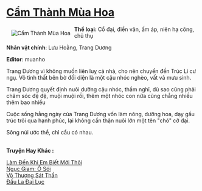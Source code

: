 <a href="https://utruyen.com/cam-thanh-mua-hoa/22579/" title="Cẩm Thành Mùa Hoa"><h1>Cẩm Thành Mùa Hoa</h1></a><div style="display:table"><img align="right" style="float: left; padding: 10px;" src="https://utruyen.com/images/story/200x260/cam-thanh-mua-hoa.jpg" alt="Cẩm Thành Mùa Hoa"><b>Thể loại: </b>Cổ đại, điền văn, ấm áp, niên hạ công, chủ thụ<p></p><b>Nhân vật chính</b>: Lưu Hoằng, Trang Dương <p></p><b>Editor</b>: muanho<p></p>Trang Dương vì không muốn liên luỵ cả nhà, cho nên chuyển đến Trúc Lí cư ngụ. Vô tình thất bên bờ đối diện là một cậu nhóc nghèo, vất vả mưu sinh.<p></p>Trang Dương quyết định nuôi dưỡng cậu nhóc, thầm nghĩ, dù sao cũng phải chăm sóc đệ đệ, muội muội rồi, thêm một nhóc con nữa cũng chẳng nhiều thêm bao nhiều<p></p>Cuộc sống hằng ngày của Trang Dương vốn làm nông, dưỡng hoa, dạy gấu trúc trôi qua hạnh phúc, lại không cẩn thận nuôi lớn một tên "chó" cỡ đại.<p></p>Sông núi ước thề, chỉ cầu có nhau.</div><p><br><b>Truyện Hay Khác :</b></p><a href="https://utruyen.com/lam-den-khi-em-biet-moi-thoi/19120/" alt="Làm Đến Khi Em Biết Mới Thôi">Làm Đến Khi Em Biết Mới Thôi</a><br/><a href="https://github.com/quanluxury/ngontinhhot/tree/master/truyenhay/19087/" alt="Ngục Giam: Ổ Sói">Ngục Giam: Ổ Sói</a><br/><a href="https://github.com/quanluxury/truyenhot/tree/master/truyenhay/16288/" alt="Vô Thượng Sát Thần">Vô Thượng Sát Thần</a><br/><a href="https://github.com/quanluxury/truyenhot/tree/master/truyenhay/373/" alt="Đấu La Đại Lục">Đấu La Đại Lục</a><br/>
